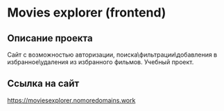 # Movies explorer (frontend)

## Описание проекта

Сайт с возможностью авторизации, поиска\фильтрации\добавления в избранное\удаления из избранного фильмов. Учебный проект.

## Ссылка на сайт

https://moviesexplorer.nomoredomains.work
